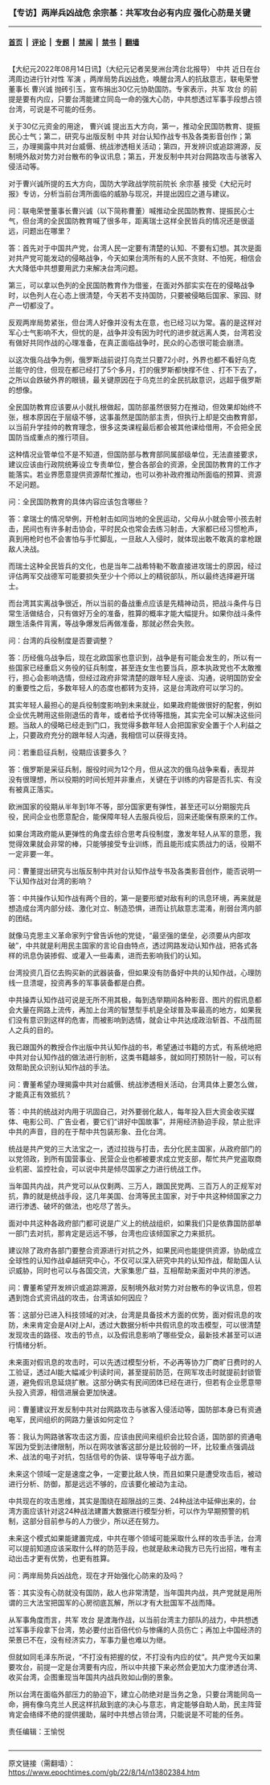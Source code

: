 ### 【专访】两岸兵凶战危 余宗基：共军攻台必有内应 强化心防是关键

---

#### [首页](../../../..?n13802384) &nbsp;|&nbsp; [评论](../../../../../epoch-comment?n13802384) &nbsp;|&nbsp; [专题](../../../../../epoch-special?n13802384) &nbsp;|&nbsp; [禁闻](../../../../../epoch-news?n13802384) &nbsp;|&nbsp; [禁书](../../../../../books?n13802384) &nbsp;|&nbsp; [翻墙](https://github.com/gfw-breaker/nogfw/blob/master/README.md?n13802384)


<div class="column" id="artbody" itemprop="articleBody">
 <!-- article content begin -->
 <p>
  【大纪元2022年08月14日讯】（大纪元记者吴旻洲台湾台北报导）
  <ok href="https://www.epochtimes.com/gb/tag/%E4%B8%AD%E5%85%B1.html">
   中共
  </ok>
  近日在台湾周边进行针对性
  <ok href="https://www.epochtimes.com/gb/tag/%E5%86%9B%E6%BC%94.html">
   军演
  </ok>
  ，两岸局势兵凶战危，唤醒台湾人的抗敌意志，联电荣誉董事长
  <ok href="https://www.epochtimes.com/gb/tag/%E6%9B%B9%E5%85%B4%E8%AF%9A.html">
   曹兴诚
  </ok>
  抛砖引玉，宣布捐出30亿元协助国防。专家表示，共军
  <ok href="https://www.epochtimes.com/gb/tag/%E6%94%BB%E5%8F%B0.html">
   攻台
  </ok>
  的前提是要有内应，只要台湾能建立同岛一命的强大心防，中共想透过军事手段想占领台湾，可说是不可能的任务。
 </p>
 <p>
  关于30亿元资金的用途，
  <ok href="https://www.epochtimes.com/gb/tag/%E6%9B%B9%E5%85%B4%E8%AF%9A.html">
   曹兴诚
  </ok>
  提出五大方向，第一，推动全民国防教育、提振民心士气；第二，研究与出版反制
  <ok href="https://www.epochtimes.com/gb/tag/%E4%B8%AD%E5%85%B1.html">
   中共
  </ok>
  对台认知作战专书及各类影音创作；第三，办理揭露中共对台威慑、统战渗透相关活动；第四，开发辨识或追踪溯源，反制境外敌对势力对台散布的争议讯息；第五，开发反制中共对台网路攻击与骇客入侵活动等。
 </p>
 <p>
  对于曹兴诚所提的五大方向，国防大学政战学院前院长
  <ok href="https://www.epochtimes.com/gb/tag/%E4%BD%99%E5%AE%97%E5%9F%BA.html">
   余宗基
  </ok>
  接受《大纪元时报》专访，分析当前台湾所面临的威胁与现况，并提出因应之道与建议。
 </p>
 <p>
  问：联电荣誉董事长曹兴诚（以下简称曹董）喊推动全民国防教育、提振民心士气，但台湾的全民国防教育喊了很多年，距离瑞士这样全民皆兵的情况还是很遥远，问题出在哪里？
 </p>
 <p>
  答：首先对于中国共产党，台湾人民一定要有清楚的认知、不要有幻想。其次是面对共产党可能发动的侵略战争，今天如果台湾所有的人民不贪财、不怕死，相信会大大降低中共想要用武力来解决台湾问题。
 </p>
 <p>
  第三，可以拿以色列的全民国防教育作为借鉴，在面对外部实实在在的侵略战争时，以色列人在心态上很清楚，今天若不支持国防，只要被侵略后国家、家园、财产一切都没了。
 </p>
 <p>
  反观两岸局势紧张，但台湾人好像并没有太在意，也已经习以为常。喜的是这样对军心士气影响不大，但忧的是，战争并没有因为时代的进步就远离人类，台湾若没有做好共同作战的心理准备，在真正面临战争时，民众的心态很可能会崩溃。
 </p>
 <p>
  以这次俄乌战争为例，俄罗斯战前说打乌克兰只要72小时，外界也都不看好乌克兰能守的住，但现在都已经打了5个多月，打的俄罗斯都快撑不住 、打不下去了，之所以会跌破外界的眼镜，最关键原因在于乌克兰的全民抗敌意识，远超乎俄罗斯的想像。
 </p>
 <p>
  全民国防教育应该要从小就扎根做起，国防部虽然很努力在推动，但效果却始终不张，根本原因在于层级不够，这事虽然是国防部主责，但执行上却是交由教育部，以当前升学挂帅的教育理念，很多这类课程最后都会被其他课给借用，不会把全民国防当成重点的推行项目。
 </p>
 <p>
  这种情况业管单位不是不知道，但国防部与教育部同属部级单位，无法直接要求，建议应该由行政院统筹设立专责单位，整合各部会的资源，全民国防教育的工作才能落实。若业界愿意提供资源帮忙推动，也可以弥补政府推动所面临的预算、资源不足问题。
 </p>
 <p>
  问：全民国防教育的具体内容应该包含哪些？
 </p>
 <p>
  答：拿瑞士的情况举例，开枪射击如同当地的全民运动，父母从小就会带小孩去射击，民间也有许多射击协会，平时民众也常会去练习射击，大家都已经习惯枪声，真到用枪时也不会害怕与手忙脚乱，一旦敌人入侵时，就体现出敢不敢真的拿枪跟敌人决战。
 </p>
 <p>
  而瑞士这种全民皆兵的文化，也是当年二战希特勒不敢直接进攻瑞士的原因，经过评估两军交战德军可能要损失至少十个师以上的精锐部队，所以最终选择避开瑞士。
 </p>
 <p>
  而台湾其实离战争很近，所以当前的备战重点应该是先精神动员，把战斗条件与日常生活做结合，只有做好万全的准备，胜算的概率才能大幅提升。如果你战斗条件跟生活条件背离，等战争爆发后再做准备，那就必然会失败。
 </p>
 <p>
  问：台湾的兵役制度是否要调整？
 </p>
 <p>
  答：历经俄乌战争后，现在北欧国家也意识到，战争是有可能会发生的，所以有一些国家已经重启义务役的征兵制度，甚至连女生也要当兵，原本执政党也不太敢推行，担心会影响选情，但经过政府非常清楚的跟年轻人座谈、沟通，说明国防安全的重要性之后，多数年轻人的态度也都转为支持，这是台湾政府可以学习的。
 </p>
 <p>
  其实年轻人最担心的是兵役制度影响到未来就业，如果政府能做很好的配套，例如企业优先聘用这些刚退伍的青年，或者给予优待等措施，其实完全可以解决这些问题。当敌人的侵略已经走到门口，我觉得多数年轻人会把国家安全置于个人利益之上，只要政府充分的跟年轻人沟通，我相信可以获得支持。
 </p>
 <p>
  问：若重启征兵制，役期应该要多久？
 </p>
 <p>
  答：俄罗斯是采征兵制，服役时间为12个月，但从这次的俄乌战争来看，表现并没有很理想，所以役期的时间长短并非重点，关键在于训练的内容是否扎实、有没有被真正落实。
 </p>
 <p>
  欧洲国家的役期从半年到1年不等，部分国家更有弹性，甚至还可以分期服完兵役，民间企业也愿意配合，能保障年轻人去服兵役后，回来还能保有原来的工作。
 </p>
 <p>
  如果台湾政府能从更弹性的角度去综合思考兵役制度，激发年轻人从军的意愿，我觉得效果就会非常的棒，只能够接受专业训练，而且能形成实质战力的话，役期不一定非要一年。
 </p>
 <p>
  问：曹董提出研究与出版反制中共对台认知作战专书及各类影音创作，能否说明一下认知作战对台湾的影响？
 </p>
 <p>
  答：中共操作认知作战有两个目的，第一是要形塑对敌有利的讯息环境，再来就是想造成台湾内部分歧、激化对立、制造恐惧，进而让抗敌意志混淆，削弱台湾内部的团结。
 </p>
 <p>
  就像马克思主义革命家列宁曾告诉他的党徒，“最坚强的堡垒，必须要从内部攻破”，中共就是利用民主国家的言论自由特点，透过网路发动认知作战，把各式各样的讯息伪装掺假、或灌入一些毒素，进而去影响我们的认知。
 </p>
 <p>
  台湾投资几百亿去购买新的武器装备，但如果没有防备好中共的认知作战，心理防线一旦溃堤，投资再多的军事装备都是白费。
 </p>
 <p>
  中共操弄认知作战可说是无所不用其极，每到选举期间各种影音、图片的假讯息都会大量在网路上流传，再加上台湾的智慧型手机是全球普及率最高的地方，如果我们没有意识到这样的危害，而被影响到选情，就会让中共达成政治斩首、不战而屈人之兵的目的。
 </p>
 <p>
  我已跟国外的教授合作出版中共认知作战的书，希望通过书籍的方式，有系统地把中共对台认知作战的做法进行剖析，这类书籍越多，就如同打预防针一般，可以有效帮助民众识别认知作战的手法。
 </p>
 <p>
  问：曹董希望办理揭露中共对台威慑、统战渗透相关活动，台湾具体上要怎么做，才能真正有效抵抗？
 </p>
 <p>
  答：中共的统战对内用于巩固自己，对外要弱化敌人，每年投入巨大资金收买媒体、电影公司、广告业者，要它们“讲好中国故事”，并用经济胁迫手段，禁止批评中共的声音，目的在于帮中共包装形象、丑化台湾。
 </p>
 <p>
  统战是共产党的三大法宝之一，透过拉拢与打击，去分化民主国家，从政府部门的以党领政，到所有国营事业、民营企业也都被要求成立党支部，帮忙共产党盗取商业机密、监控社会，可以说中共是倾尽国家之力进行统战工作。
 </p>
 <p>
  当年国共内战，共产党可以从仅剩两、三万人，跟国民党两、三百万人的正规军对抗，靠的就是统战手段，这几年美国、台湾等民主国家，对于中共这种倾国家之力进行渗透、破坏的做法，也吃尽了苦头。
 </p>
 <p>
  面对中共这种各政府部门都可说是广义上的统战组织，如果我们只是依靠国防部单一部门去对抗，那肯定是远远不够，台湾也应该倾国家之力来抵抗。
 </p>
 <p>
  建议除了政府各部门要整合资源进行对抗之外，如果民间也能提供资源，协助成立全球性的认知作战卓越研究中心，不仅可以深入研究中共的认知作战，帮助国人认识威胁，同时也可以与各国交流，大家集思广益，互相帮助来面对中共的渗透。
 </p>
 <p>
  问：曹董希望开发辨识或追踪溯源，反制境外敌对势力对台散布的争议讯息，但若遇到饱合式资讯战的攻击，台湾该如何因应？
 </p>
 <p>
  答：这部分已进入科技领域的对决，台湾是具备技术方面的优势，面对假讯息的攻防，未来肯定会是AI对上AI，透过大数据分析中共假讯息的攻击模型，可以很清楚发现攻击的路径、攻击的节点，以及假讯息影响了哪些受众，最新技术甚至可以进行情绪分析。
 </p>
 <p>
  未来面对假讯息的攻击时，可以先透过模型分析，不必再等协力厂商旷日费时的人工验证，透过AI能大幅减少判读时间，甚至提前防范，在网军攻击时就提前封锁管道，避免假讯息延烧扩散。这部分确实有民间团体已经在进行，但若有企业愿意带头投入资源，相信进展会更加快速。
 </p>
 <p>
  问：曹董建议开发反制中共对台网路攻击与骇客入侵活动等，国防部本身已有资通电军，民间组织的网路力量该如何定位？
 </p>
 <p>
  答：我认为网路骇客攻击这方面，应该由民间来组织会比较合适，国防部的资通电军因为受到法律限制，所以在网攻骇客这部分是比较弱的一环，比较重点强调战术、战法的电子对抗，包括信号的伪装、误导等电子战方面。
 </p>
 <p>
  未来这个领域一定是速度之争，一定要比敌人快，而且如果只是遭受攻击后，被动进行分析、防御，那是远远不够的，应该要化被动为主动。
 </p>
 <p>
  中共现在的攻击思维，其实是围绕在超限战的三类、24种战法中延伸出来的，台湾方面应该针对这24种战法建置大数据进行模型分析，可以作为早期预警的机制，这部分目前参与的人力很少，所以还在努力。
 </p>
 <p>
  未来这个模式如果能建置完成，中共在哪个领域可能采取什么样的攻击手法，台湾可以提前知道应该采取什么样的防范手段，也就是敌未动我方已先行出招，唯有主动出击才更有优势，也更有胜算。
 </p>
 <p>
  问：两岸局势兵凶战危，现在才开始强化心防来的及吗？
 </p>
 <p>
  答：其实没有心防就没有国防，敌人也非常清楚，当年国共内战，共产党就是用所谓的三大法宝把国军的心房彻底瓦解，所以才有大批国军不战而降。
 </p>
 <p>
  从军事角度而言，共军
  <ok href="https://www.epochtimes.com/gb/tag/%E6%94%BB%E5%8F%B0.html">
   攻台
  </ok>
  是渡海作战，以当前台湾主力部队的战力，中共想透过军事手段拿下台湾，势必要付出百倍代价与惨痛的人员伤亡；再加上中国经济的荣景已不在，没有经济实力，军事力量也难以为继。
 </p>
 <p>
  但就如同毛泽东所说，“不打没有把握的仗，不打没有内应的仗”。共产党今天如果要攻台，前提一定是台湾要有内应，所以中共接下来必然会更加大力度渗透台湾、收买台湾，企图重现当年国共内战兵败如山倒的景象。
 </p>
 <p>
  所以台湾在面临外部压力的胁迫下，建立心防绝对是当务之急，只要台湾能同岛一命，拥有像乌克兰人民这样抗敌到底的决心与意志，肯定能够自助人助，民主阵营肯定会络绎不绝的提供援助，届时中共想占领台湾，只能说是不可能的任务。
 </p>
 <p>
  责任编辑：王愉悦
 </p>
 <!-- article content end -->
</div>


---

原文链接（需翻墙）：https://www.epochtimes.com/gb/22/8/14/n13802384.htm
